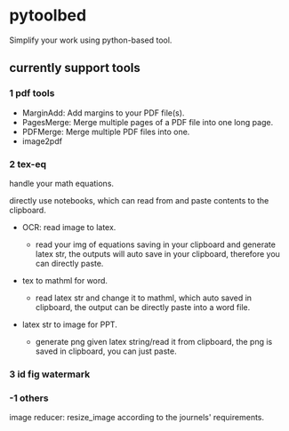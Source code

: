# pytoolbed

Simplify your work using python-based tool.

## currently support tools

### 1 pdf tools

* MarginAdd: Add margins to your PDF file(s).
* PagesMerge: Merge multiple pages of a PDF file into one long page.
* PDFMerge: Merge multiple PDF files into one.
* image2pdf

### 2 tex-eq

handle your math equations.

directly use notebooks, which can read from and paste contents to the clipboard.

- OCR: read image to latex.

  - read your img of equations saving in your clipboard and generate latex str, the outputs will auto save in your clipboard, therefore you can directly paste.
- tex to mathml for word.

  - read latex str and change it to mathml, which auto saved in clipboard, the output can be directly paste into a word file.
- latex str to image for PPT.

  - generate png given latex string/read it from clipboard, the png is saved in clipboard, you can just paste.

### 3 id fig watermark



### -1 others
image reducer: resize_image according to the journels' requirements.